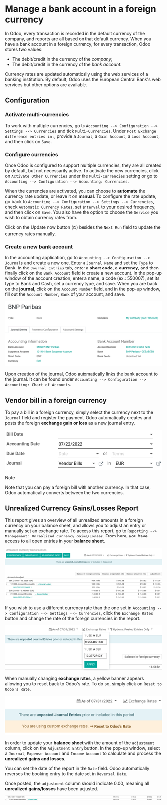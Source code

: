 # Manage a bank account in a foreign currency

In Odoo, every transaction is recorded in the default currency of the
company, and reports are all based on that default currency. When you
have a bank account in a foreign currency, for every transaction, Odoo
stores two values:

- The debit/credit in the currency of the *company*;
- The debit/credit in the currency of the *bank account*.

Currency rates are updated automatically using the web services of a
banking institution. By default, Odoo uses the European Central Bank's
web services but other options are available.

## Configuration

### Activate multi-currencies

To work with multiple currencies, go to
`Accounting --> Configuration --> Settings
--> Currencies` and tick `Multi-Currencies`. Under
`Post Exchange difference
entries in:`, provide a `Journal`, a `Gain Account`, a `Loss Account`,
and then click on `Save`.

### Configure currencies

Once Odoo is configured to support multiple currencies, they are all
created by default, but not necessarily active. To activate the new
currencies, click on `Activate Other Currencies` under the
`Multi-Currencies` setting or go to `Accounting --> Configuration
--> Accounting: Currencies`.

When the currencies are activated, you can choose to **automate** the
currency rate update, or leave it on **manual**. To configure the rate
update, go back to `Accounting -->
Configuration --> Settings --> Currencies`, check
`Automatic Currency Rates`, set `Interval` to your desired frequency,
and then click on `Save`. You also have the option to choose the
`Service` you wish to obtain currency rates from.

Click on the Update now button (`🗘`) besides the `Next Run` field to
update the currency rates manually.

### Create a new bank account

In the accounting application, go to
`Accounting --> Configuration --> Journals` and create a new one. Enter
a `Journal Name` and set the `Type` to
<span class="title-ref">Bank</span>. In the `Journal Entries` tab, enter
a **short code**, a **currency**, and then finally click on the
`Bank Account` field to create a new account. In the pop-up window of
the account creation, enter a name, a code (ex.: 550007), set its type
to <span class="title-ref">Bank and Cash</span>, set a currency type,
and save. When you are back on the **journal**, click on the
`Account Number` field, and in the pop-up window, fill out the
`Account Number`, `Bank` of your account, and save.

<img src="foreign_currency/foreign-journal.png" class="align-center"
alt="Example of a created bank journal." />

Upon creation of the journal, Odoo automatically links the bank account
to the journal. It can be found under
`Accounting --> Configuration --> Accounting: Chart of Accounts`.

## Vendor bill in a foreign currency

To pay a bill in a foreign currency, simply select the currency next to
the `Journal` field and register the payment. Odoo automatically creates
and posts the foreign **exchange gain or loss** as a new journal entry.

<img src="foreign_currency/foreign-bill-currency.png"
class="align-center" alt="How to set a bill currency." />

> [!NOTE]
> Note that you can pay a foreign bill with another currency. In that
> case, Odoo automatically converts between the two currencies.

## Unrealized Currency Gains/Losses Report

This report gives an overview of all unrealized amounts in a foreign
currency on your balance sheet, and allows you to adjust an entry or
manually set an exchange rate. To access this report, go to
`Reporting --> Management: Unrealized Currency Gains/Losses`. From here,
you have access to all open entries in your **balance sheet**.

<img src="foreign_currency/foreign-gains-losses.png"
class="align-center"
alt="View of the Unrealized Gains/Losses journal." />

If you wish to use a different currency rate than the one set in
`Accounting -->
Configuration --> Settings --> Currencies`, click the `Exchange Rates`
button and change the rate of the foreign currencies in the report.

<img src="foreign_currency/foreign-exchange-rates.png"
class="align-center" alt="Menu to manually change exchange rates." />

When manually changing **exchange rates**, a yellow banner appears
allowing you to reset back to Odoo's rate. To do so, simply click on
`Reset to Odoo's Rate`.

<img src="foreign_currency/foreign-reset-rates.png" class="align-center"
alt="Banner to reset back to Odoo&#39;s rates." />

In order to update your **balance sheet** with the amount of the
`adjustment` column, click on the `Adjustment Entry` button. In the
pop-up window, select a `Journal`, `Expense Account` and
`Income Account` to calculate and process the **unrealized gains and
losses**.

You can set the date of the report in the `Date` field. Odoo
automatically reverses the booking entry to the date set in
`Reversal Date`.

Once posted, the `adjustment` column should indicate
<span class="title-ref">0.00</span>, meaning all **unrealized
gains/losses** have been adjusted.

<img src="foreign_currency/foreign-adjustment.png" class="align-center"
alt="Unrealized Currency Gains/Losses report once adjusted." />
